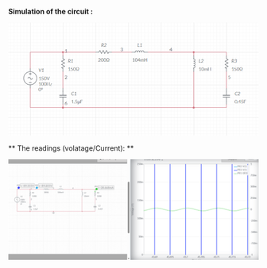 **Simulation of the circuit :**

![](multi%20sim/1.png)

** The readings (volatage/Current): **

![](multi%20sim/2.png)
